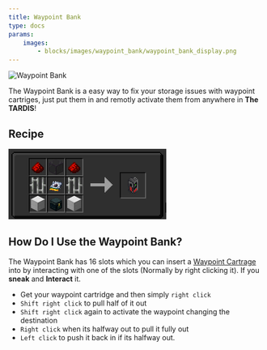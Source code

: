 ```yaml
---
title: Waypoint Bank
type: docs
params:
    images:
        - blocks/images/waypoint_bank/waypoint_bank_display.png
---
```


![Waypoint Bank](images/waypoint_bank/waypoint_bank_display.png)

The Waypoint Bank is a easy way to fix your storage issues with waypoint cartriges, just put them in and remotly activate them from anywhere in **The TARDIS**!

## Recipe

![Waypoint Bank Recipe](images/waypoint_bank/waypoint_bank_recipe.png)

## How Do I Use the Waypoint Bank?

The Waypoint Bank has 16 slots which you can insert a [Waypoint Cartrage](../../items/cartridge) into by interacting with one of the slots (Normally by right clicking it). If you **sneak** and **Interact** it.


* Get your waypoint cartridge and then simply `right click`
* `Shift right click` to pull half of it out
* `Shift right click` again to activate the waypoint changing the destination
* `Right click` when its halfway out to pull it fully out
* `Left click` to push it back in if its halfway out.

